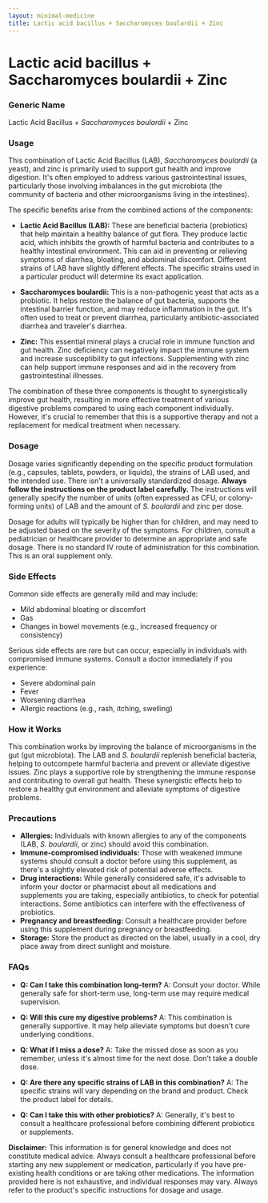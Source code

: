 ```yaml
---
layout: minimal-medicine
title: Lactic acid bacillus + Saccharomyces boulardii + Zinc
---
```


# Lactic acid bacillus + Saccharomyces boulardii + Zinc
### Generic Name
Lactic Acid Bacillus + *Saccharomyces boulardii* + Zinc


### Usage

This combination of Lactic Acid Bacillus (LAB), *Saccharomyces boulardii* (a yeast), and zinc is primarily used to support gut health and improve digestion.  It's often employed to address various gastrointestinal issues, particularly those involving imbalances in the gut microbiota (the community of bacteria and other microorganisms living in the intestines).  

The specific benefits arise from the combined actions of the components:

* **Lactic Acid Bacillus (LAB):**  These are beneficial bacteria (probiotics) that help maintain a healthy balance of gut flora. They produce lactic acid, which inhibits the growth of harmful bacteria and contributes to a healthy intestinal environment.  This can aid in preventing or relieving symptoms of diarrhea, bloating, and abdominal discomfort. Different strains of LAB have slightly different effects.  The specific strains used in a particular product will determine its exact application.

* **Saccharomyces boulardii:** This is a non-pathogenic yeast that acts as a probiotic.  It helps restore the balance of gut bacteria, supports the intestinal barrier function, and may reduce inflammation in the gut.  It's often used to treat or prevent diarrhea, particularly antibiotic-associated diarrhea and traveler's diarrhea.

* **Zinc:** This essential mineral plays a crucial role in immune function and gut health. Zinc deficiency can negatively impact the immune system and increase susceptibility to gut infections.  Supplementing with zinc can help support immune responses and aid in the recovery from gastrointestinal illnesses.  


The combination of these three components is thought to synergistically improve gut health, resulting in more effective treatment of various digestive problems compared to using each component individually.  However, it's crucial to remember that this is a supportive therapy and not a replacement for medical treatment when necessary.


### Dosage

Dosage varies significantly depending on the specific product formulation (e.g., capsules, tablets, powders, or liquids), the strains of LAB used, and the intended use.  There isn't a universally standardized dosage.  **Always follow the instructions on the product label carefully.**  The instructions will generally specify the number of units (often expressed as CFU, or colony-forming units) of LAB and the amount of *S. boulardii* and zinc per dose.

Dosage for adults will typically be higher than for children, and may need to be adjusted based on the severity of the symptoms.  For children, consult a pediatrician or healthcare provider to determine an appropriate and safe dosage. There is no standard IV route of administration for this combination. This is an oral supplement only.


### Side Effects

Common side effects are generally mild and may include:

* Mild abdominal bloating or discomfort
* Gas
* Changes in bowel movements (e.g., increased frequency or consistency)

Serious side effects are rare but can occur, especially in individuals with compromised immune systems.  Consult a doctor immediately if you experience:

* Severe abdominal pain
* Fever
* Worsening diarrhea
* Allergic reactions (e.g., rash, itching, swelling)


### How it Works

This combination works by improving the balance of microorganisms in the gut (gut microbiota).  The LAB and *S. boulardii* replenish beneficial bacteria, helping to outcompete harmful bacteria and prevent or alleviate digestive issues.  Zinc plays a supportive role by strengthening the immune response and contributing to overall gut health.  These synergistic effects help to restore a healthy gut environment and alleviate symptoms of digestive problems.


### Precautions

* **Allergies:** Individuals with known allergies to any of the components (LAB, *S. boulardii*, or zinc) should avoid this combination.
* **Immune-compromised individuals:** Those with weakened immune systems should consult a doctor before using this supplement, as there's a slightly elevated risk of potential adverse effects.
* **Drug interactions:** While generally considered safe, it's advisable to inform your doctor or pharmacist about all medications and supplements you are taking, especially antibiotics, to check for potential interactions.  Some antibiotics can interfere with the effectiveness of probiotics.
* **Pregnancy and breastfeeding:** Consult a healthcare provider before using this supplement during pregnancy or breastfeeding.
* **Storage:**  Store the product as directed on the label, usually in a cool, dry place away from direct sunlight and moisture.


### FAQs

* **Q: Can I take this combination long-term?** A:  Consult your doctor. While generally safe for short-term use, long-term use may require medical supervision.

* **Q: Will this cure my digestive problems?** A:  This combination is generally supportive. It may help alleviate symptoms but doesn't cure underlying conditions.

* **Q: What if I miss a dose?** A:  Take the missed dose as soon as you remember, unless it's almost time for the next dose. Don't take a double dose.

* **Q: Are there any specific strains of LAB in this combination?** A:  The specific strains will vary depending on the brand and product.  Check the product label for details.

* **Q: Can I take this with other probiotics?** A:  Generally, it's best to consult a healthcare professional before combining different probiotics or supplements.


**Disclaimer:** This information is for general knowledge and does not constitute medical advice.  Always consult a healthcare professional before starting any new supplement or medication, particularly if you have pre-existing health conditions or are taking other medications.  The information provided here is not exhaustive, and individual responses may vary.  Always refer to the product's specific instructions for dosage and usage.
